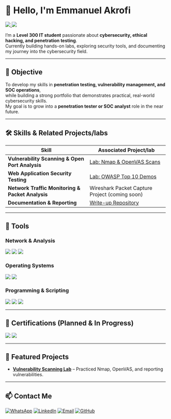 # 👋 Hello, I'm Emmanuel Akrofi  
<a href="https://linkedin.com/in/emmanuel-akrofi-9753a52ab" target="_blank">
  <img src="https://img.shields.io/badge/-LinkedIn-0072b1?&style=for-the-badge&logo=linkedin&logoColor=white" />
</a>
<a href="https://wa.me/233598364638" target="_blank">
  <img src="https://img.shields.io/badge/-WhatsApp-25D366?&style=for-the-badge&logo=whatsapp&logoColor=white" />
</a>

I’m a **Level 300 IT student** passionate about **cybersecurity, ethical hacking, and penetration testing**.  
Currently building hands-on labs, exploring security tools, and documenting my journey into the cybersecurity field.

---

## 🎯 Objective
To develop my skills in **penetration testing, vulnerability management, and SOC operations**,  
while building a strong portfolio that demonstrates practical, real-world cybersecurity skills.  
My goal is to grow into a **penetration tester or SOC analyst** role in the near future.

---

## 🛠 Skills & Related Projects/labs
| Skill                                         | Associated Project/lab |
|-----------------------------------------------|--------------------|
| **Vulnerability Scanning & Open Port Analysis** | [Lab: Nmap & OpenVAS Scans](https://github.com/nasir71github/sample-projects/tree/main) |
| **Web Application Security Testing**          | [Lab: OWASP Top 10 Demos](https://github.com/nasir71github/sample-projects/tree/main) |
| **Network Traffic Monitoring & Packet Analysis** | Wireshark Packet Capture Project (coming soon) |
| **Documentation & Reporting**                 | [Write-up Repository](https://github.com/nasir71github/sample-projects/tree/main) |

---

## 🔧 Tools

### **Network & Analysis**
<div>
    <img src="https://img.shields.io/badge/-Nmap-2F5C9F?&style=for-the-badge&logo=nmap&logoColor=white" />
    <img src="https://img.shields.io/badge/-Wireshark-1679A7?&style=for-the-badge&logo=wireshark&logoColor=white" />
    <img src="https://img.shields.io/badge/-Burp_Suite-FF6F00?&style=for-the-badge&logo=burp&logoColor=white" />
</div>

### **Operating Systems**
<div>
    <img src="https://img.shields.io/badge/-Kali_Linux-268BEE?&style=for-the-badge&logo=kalilinux&logoColor=white" />
    <img src="https://img.shields.io/badge/-Windows_10-0078D6?&style=for-the-badge&logo=windows&logoColor=white" />
</div>

### **Programming & Scripting**
<div>
    <img src="https://img.shields.io/badge/-Python-3776AB?&style=for-the-badge&logo=python&logoColor=white" />
    <img src="https://img.shields.io/badge/-Java-007396?&style=for-the-badge&logo=java&logoColor=white" />
    <img src="https://img.shields.io/badge/-C%2B%2B-00599C?&style=for-the-badge&logo=c%2B%2B&logoColor=white" />

</div>

---

## 📜 Certifications (Planned & In Progress)
<div>
    <img src="https://img.shields.io/badge/-CompTIA_Security%2B-FF0000?&style=for-the-badge&logo=CompTIA&logoColor=white" />
    <img src="https://img.shields.io/badge/-CompTIA_Network%2B-007ACC?&style=for-the-badge&logo=CompTIA&logoColor=white" />
</div>

---

## 🚀 Featured Projects
- **[Vulnerability Scanning Lab](https://github.com/nasir71github/sample-projects/tree/main)** – Practiced Nmap, OpenVAS, and reporting vulnerabilities.  




---

## 📫 Contact Me
[![WhatsApp](https://img.shields.io/badge/WhatsApp-Chat-green?logo=whatsapp)](https://wa.me/233598364638)
[![LinkedIn](https://img.shields.io/badge/LinkedIn-Connect-blue?logo=linkedin)](https://linkedin.com/in/emmanuel-akrofi-9753a52ab)
[![Email](https://img.shields.io/badge/Email-Contact%20Me-red?logo=gmail)](mailto:emmanuelakrofi71@gmail.com)
[![GitHub](https://img.shields.io/badge/GitHub-Follow-black?logo=github)](https://github.com/nasir71github)
